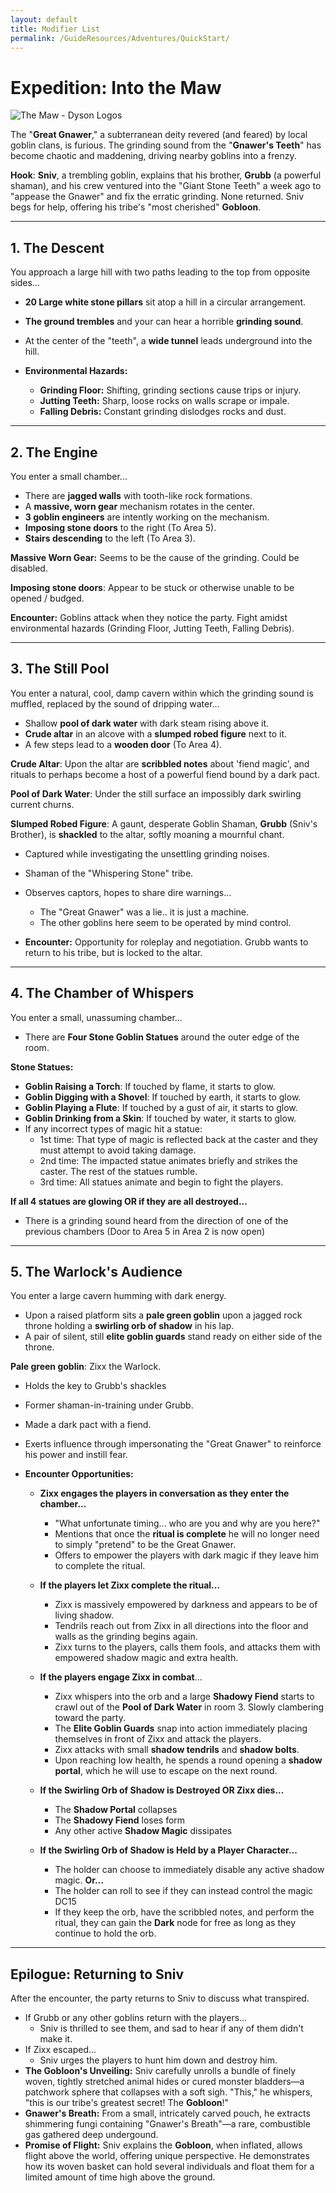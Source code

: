```yaml
---
layout: default
title: Modifier List
permalink: /GuideResources/Adventures/QuickStart/
---
```

# Expedition: Into the Maw
![The Maw - Dyson Logos](https://dysonlogos.blog/wp-content/uploads/2023/02/with-teeth.jpg)

The "**Great Gnawer**," a subterranean deity revered (and feared) by local goblin clans, is furious. The grinding sound from the "**Gnawer's Teeth**" has become chaotic and maddening, driving nearby goblins into a frenzy.

**Hook**:
**Sniv**, a trembling goblin, explains that his brother, **Grubb** (a powerful shaman), and his crew ventured into the "Giant Stone Teeth" a week ago to "appease the Gnawer" and fix the erratic grinding. None returned. Sniv begs for help, offering his tribe's "most cherished" **Gobloon**.


---
## 1. The Descent
You approach a large hill with two paths leading to the top from opposite sides...
- **20 Large white stone pillars** sit atop a hill in a circular arrangement.
- **The ground trembles** and your can hear a horrible **grinding sound**. 
- At the center of the "teeth", a **wide tunnel** leads underground into the hill.

- **Environmental Hazards:**
    - **Grinding Floor:** Shifting, grinding sections cause trips or injury.
    - **Jutting Teeth:** Sharp, loose rocks on walls scrape or impale.
    - **Falling Debris:** Constant grinding dislodges rocks and dust.


---
## 2. The Engine
You enter a small chamber...
- There are **jagged walls** with tooth-like rock formations.
- A **massive, worn gear** mechanism rotates in the center.
- **3 goblin engineers** are intently working on the mechanism. 
- **Imposing stone doors** to the right (To Area 5).
- **Stairs descending** to the left (To Area 3).
  
**Massive Worn Gear:** Seems to be the cause of the grinding. Could be disabled.

**Imposing stone doors**: Appear to be stuck or otherwise unable to be opened / budged.
  
**Encounter:** Goblins attack when they notice the party. Fight amidst environmental hazards (Grinding Floor, Jutting Teeth, Falling Debris).


---
## 3. The Still Pool
You enter a natural, cool, damp cavern within which the grinding sound is muffled, replaced by the sound of dripping water...
- Shallow **pool of dark water** with dark steam rising above it.
- **Crude altar** in an alcove with a **slumped robed figure** next to it.
- A few steps lead to a **wooden door** (To Area 4).
  
**Crude Altar**: Upon the altar are **scribbled notes** about 'fiend magic', and rituals to perhaps become a host of a powerful fiend bound by a dark pact.

**Pool of Dark Water**: Under the still surface an impossibly dark swirling current churns.

**Slumped Robed Figure**: A gaunt, desperate Goblin Shaman, **Grubb** (Sniv's Brother), is **shackled** to the altar, softly moaning a mournful chant.
- Captured while investigating the unsettling grinding noises.
- Shaman of the "Whispering Stone" tribe.
- Observes captors, hopes to share dire warnings...
	- The "Great Gnawer" was a lie.. it is just a machine.
	- The other goblins here seem to be operated by mind control.

- **Encounter:** Opportunity for roleplay and negotiation. Grubb wants to return to his tribe, but is locked to the altar.


---
## 4. The Chamber of Whispers
You enter a small, unassuming chamber...
- There are **Four Stone Goblin Statues** around the outer edge of the room.

**Stone Statues:**
- **Goblin Raising a Torch**: If touched by flame, it starts to glow.
- **Goblin Digging with a Shovel**: If touched by earth, it starts to glow.
- **Goblin Playing a Flute**: If touched by a gust of air, it starts to glow.
- **Goblin Drinking from a Skin**: If touched by water, it starts to glow.
- If any incorrect types of magic hit a statue: 
	- 1st time: That type of magic is reflected back at the caster and they must attempt to avoid taking damage.
	- 2nd time: The impacted statue animates briefly and strikes the caster. The rest of the statues rumble.
	- 3rd time: All statues animate and begin to fight the players.
  
**If all 4 statues are glowing OR if they are all destroyed...**
- There is a grinding sound heard from the direction of one of the previous chambers (Door to Area 5 in Area 2 is now open)


---
## 5. The Warlock's Audience
You enter a large cavern humming with dark energy.
- Upon a raised platform sits a **pale green goblin** upon a jagged rock throne holding a **swirling orb of shadow** in his lap.
- A pair of silent, still **elite goblin guards** stand ready on either side of the throne.

**Pale green goblin**: Zixx the Warlock.
- Holds the key to Grubb's shackles
- Former shaman-in-training under Grubb.
- Made a dark pact with a fiend.
- Exerts influence through impersonating the "Great Gnawer" to reinforce his power and instill fear.
  
- **Encounter Opportunities:**
	- **Zixx engages the players in conversation as they enter the chamber...**
		- "What unfortunate timing... who are you and why are you here?"
		- Mentions that once the **ritual is complete** he will no longer need to simply "pretend" to be the Great Gnawer.
		- Offers to empower the players with dark magic if they leave him to complete the ritual.
		  
	- **If the players let Zixx complete the ritual...**
		- Zixx is massively empowered by darkness and appears to be of living shadow.
		- Tendrils reach out from Zixx in all directions into the floor and walls as the grinding begins again.
		- Zixx turns to the players, calls them fools, and attacks them with empowered shadow magic and extra health.
		  
	- **If the players engage Zixx in combat**...
		- Zixx whispers into the orb and a large **Shadowy Fiend** starts to crawl out of the **Pool of Dark Water** in room 3. Slowly clambering toward the party.
		- The **Elite Goblin Guards** snap into action immediately placing themselves in front of Zixx and attack the players.
		- Zixx attacks with small **shadow tendrils** and **shadow bolts**.
		- Upon reaching low health, he spends a round opening a **shadow portal**, which he will use to escape on the next round.
		  
	- **If the Swirling Orb of Shadow is Destroyed OR Zixx dies...**
		- The **Shadow Portal** collapses
		- The **Shadowy Fiend** loses form
		- Any other active **Shadow Magic** dissipates
		  
	- **If the Swirling Orb of Shadow is Held by a Player Character...**
		- The holder can choose to immediately disable any active shadow magic. **Or...**
		- The holder can roll to see if they can instead control the magic DC15
		- If they keep the orb, have the scribbled notes, and perform the ritual, they can gain the **Dark** node for free as long as they continue to hold the orb.


---
## Epilogue: Returning to Sniv

After the encounter, the party returns to Sniv to discuss what transpired.

- If Grubb or any other goblins return with the players...
	- Sniv is thrilled to see them, and sad to hear if any of them didn't make it.
- If Zixx escaped...
	- Sniv urges the players to hunt him down and destroy him.
- **The Gobloon's Unveiling:** Sniv carefully unrolls a bundle of finely woven, tightly stretched animal hides or cured monster bladders—a patchwork sphere that collapses with a soft sigh. "This," he whispers, "this is our tribe's greatest secret! The **Gobloon**!"
- **Gnawer's Breath:** From a small, intricately carved pouch, he extracts shimmering fungi containing "Gnawer's Breath"—a rare, combustible gas gathered deep undergound.
- **Promise of Flight:** Sniv explains the **Gobloon**, when inflated, allows flight above the world, offering unique perspective. He demonstrates how its woven basket can hold several individuals and float them for a limited amount of time high above the ground.